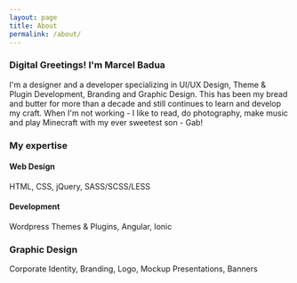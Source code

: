 ```yaml
---
layout: page
title: About
permalink: /about/
---
```


<!--
    <img src="/assets/img/avatar.png" alt=""> -->

### Digital Greetings! I'm Marcel Badua

I'm a designer and a developer specializing in UI/UX Design, Theme & Plugin Development, Branding and Graphic Design. This has been my bread and butter for more than a decade and still continues to learn and develop my craft. When I'm not working - I like to read, do photography, make music and play Minecraft with my ever sweetest son - Gab!

### My expertise

#### Web Design

HTML, CSS, jQuery, SASS/SCSS/LESS

#### Development

Wordpress Themes & Plugins, Angular, Ionic

### Graphic Design

Corporate Identity, Branding, Logo, Mockup Presentations, Banners

